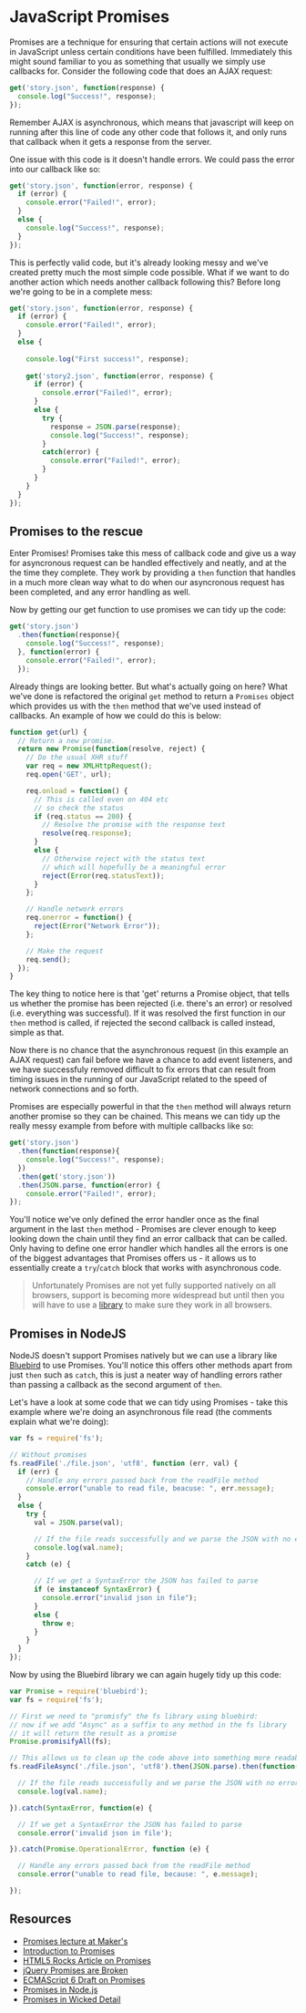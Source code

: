 JavaScript Promises
===================

Promises are a technique for ensuring that certain actions will not execute in JavaScript unless certain conditions have been fulfilled. Immediately this might sound familiar to you as something that usually we simply use callbacks for.
Consider the following code that does an AJAX request:

```javascript
get('story.json', function(response) {
  console.log("Success!", response);
});
```

Remember AJAX is asynchronous, which means that javascript will keep on running after this line of code any other code that follows it, and only runs that callback when it gets a response from the server.

One issue with this code is it doesn't handle errors. We could pass the error into our callback like so:

```javascript
get('story.json', function(error, response) {
  if (error) {
    console.error("Failed!", error);
  }
  else {
    console.log("Success!", response);
  }
});
```

This is perfectly valid code, but it's already looking messy and we've created pretty much the most simple code possible. What if we want to do another action which needs another callback following this? Before long we're going to be in a complete mess:

```javascript
get('story.json', function(error, response) {
  if (error) {
    console.error("Failed!", error);
  }
  else {
    
    console.log("First success!", response);
    
    get('story2.json', function(error, response) {
      if (error) {
        console.error("Failed!", error);
      }
      else {
        try {
          response = JSON.parse(response);
          console.log("Success!", response);
        }
        catch(error) {
          console.error("Failed!", error);
        }
      }
    }
  }
});
```

## Promises to the rescue

Enter Promises! Promises take this mess of callback code and give us a way for asyncronous request can be handled effectively and neatly, and at the the time they complete. They work by providing a `then` function that handles in a much more clean way what to do when our asyncronous request has been completed, and any error handling as well.

Now by getting our get function to use promises we can tidy up the code: 

```javascript
get('story.json')
  .then(function(response){
    console.log("Success!", response);
  }, function(error) {
    console.error("Failed!", error);
  });
```

Already things are looking better. But what's actually going on here? What we've done is refactored the original `get` method to return a `Promises` object which provides us with the `then` method that we've used instead of callbacks. An example of how we could do this is below:

```javascript
function get(url) {
  // Return a new promise.
  return new Promise(function(resolve, reject) {
    // Do the usual XHR stuff
    var req = new XMLHttpRequest();
    req.open('GET', url);

    req.onload = function() {
      // This is called even on 404 etc
      // so check the status
      if (req.status == 200) {
        // Resolve the promise with the response text
        resolve(req.response);
      }
      else {
        // Otherwise reject with the status text
        // which will hopefully be a meaningful error
        reject(Error(req.statusText));
      }
    };

    // Handle network errors
    req.onerror = function() {
      reject(Error("Network Error"));
    };

    // Make the request
    req.send();
  });
}
```

The key thing to notice here is that 'get' returns a Promise object, that tells us whether the promise has been rejected (i.e. there's an error) or resolved (i.e. everything was successful). If it was resolved the first function in our `then` method is called, if rejected the second callback is called instead, simple as that.

Now there is no chance that the asynchronous request (in this example an AJAX request) can fail before we have a chance to add event listeners, and we have successfuly removed difficult to fix errors that can result from timing issues in the running of our JavaScript related to the speed of network connections and so forth.

Promises are especially powerful in that the `then` method will always return another promise so they can be chained. This means we can tidy up the really messy example from before with multiple callbacks like so:

```javascript
get('story.json')
  .then(function(response){
    console.log("Success!", response);
  })
  .then(get('story.json'))
  .then(JSON.parse, function(error) {
    console.error("Failed!", error);
});
```

You'll notice we've only defined the error handler once as the final argument in the last `then` method - Promises are clever enough to keep looking down the chain until they find an error callback that can be called. Only having to define one error handler which handles all the errors is one of the biggest advantages that Promises offers us - it allows us to essentially create a `try`/`catch` block that works with asynchronous code.

> Unfortunately Promises are not yet fully supported natively on all browsers, support is becoming more widespread but until then you will have to use a [library](https://github.com/jakearchibald/es6-promise) to make sure they work in all browsers.

## Promises in NodeJS

NodeJS doesn't support Promises natively but we can use a library like [Bluebird](https://github.com/petkaantonov/bluebird) to use Promises. You'll notice this offers other methods apart from just `then` such as `catch`, this is just a neater way of handling errors rather than passing a callback as the second argument of `then`.

Let's have a look at some code that we can tidy using Promises - take this example where we're doing an asynchronous file read (the comments explain what we're doing):

```javascript
var fs = require('fs');

// Without promises
fs.readFile('./file.json', 'utf8', function (err, val) {
  if (err) {
    // Handle any errors passed back from the readFile method
    console.error("unable to read file, beacuse: ", err.message);
  }
  else {
    try {
      val = JSON.parse(val);

      // If the file reads successfully and we parse the JSON with no errors log the result
      console.log(val.name);
    }
    catch (e) {

      // If we get a SyntaxError the JSON has failed to parse
      if (e instanceof SyntaxError) {
        console.error("invalid json in file");
      }
      else {
        throw e;
      }
    }
  }
});
```

Now by using the Bluebird library we can again hugely tidy up this code:

```javascript
var Promise = require('bluebird');
var fs = require('fs');

// First we need to "promisfy" the fs library using bluebird:
// now if we add "Async" as a suffix to any method in the fs library
// it will return the result as a promise
Promise.promisifyAll(fs);

// This allows us to clean up the code above into something more readable
fs.readFileAsync('./file.json', 'utf8').then(JSON.parse).then(function(val) {

  // If the file reads successfully and we parse the JSON with no errors log the result
  console.log(val.name);

}).catch(SyntaxError, function(e) {

  // If we get a SyntaxError the JSON has failed to parse
  console.error('invalid json in file');

}).catch(Promise.OperationalError, function (e) {

  // Handle any errors passed back from the readFile method
  console.error("unable to read file, because: ", e.message);

});
```

Resources
-------

* [Promises lecture at Maker's](https://www.youtube.com/watch?v=QujWZUYpeNk)
* [Introduction to Promises](https://www.promisejs.org/)
* [HTML5 Rocks Article on Promises](http://www.html5rocks.com/en/tutorials/es6/promises)
* [jQuery Promises are Broken](https://thewayofcode.wordpress.com/tag/jquery-deferred-broken/)
* [ECMAScript 6 Draft on Promises](http://people.mozilla.org/~jorendorff/es6-draft.html#sec-promise-objects)
* [Promises in Node.js](http://12devs.co.uk/articles/promises-an-alternative-way-to-approach-asynchronous-javascript/)
* [Promises in Wicked Detail](http://www.mattgreer.org/articles/promises-in-wicked-detail/)

